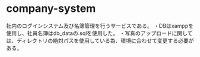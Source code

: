 # company-system
社内のログインシステム及び名簿管理を行うサービスである。
・DBはxamppを使用し、社員名簿はdb_dataの.sqlを使用した。
・写真のアップロードに関しては、ディレクトリの絶対パスを使用している為、環境に合わせて変更する必要がある。

